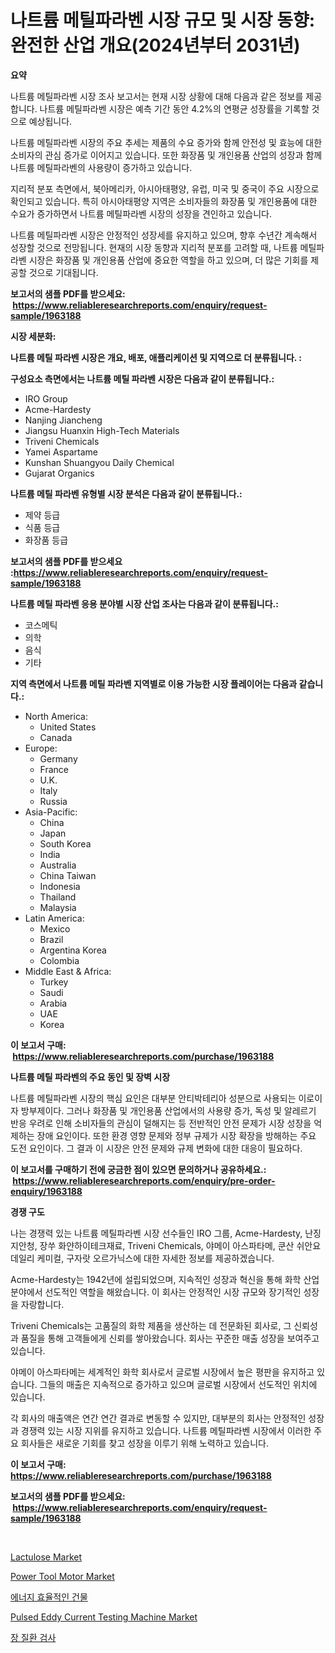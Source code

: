 <p><h1>나트륨 메틸파라벤 시장 규모 및 시장 동향: 완전한 산업 개요(2024년부터 2031년)</h1></p><p><strong>요약</strong></p>
<p><p>나트륨 메틸파라벤 시장 조사 보고서는 현재 시장 상황에 대해 다음과 같은 정보를 제공합니다. 나트륨 메틸파라벤 시장은 예측 기간 동안 4.2%의 연평균 성장률을 기록할 것으로 예상됩니다.</p><p>나트륨 메틸파라벤 시장의 주요 추세는 제품의 수요 증가와 함께 안전성 및 효능에 대한 소비자의 관심 증가로 이어지고 있습니다. 또한 화장품 및 개인용품 산업의 성장과 함께 나트륨 메틸파라벤의 사용량이 증가하고 있습니다.</p><p>지리적 분포 측면에서, 북아메리카, 아시아태평양, 유럽, 미국 및 중국이 주요 시장으로 확인되고 있습니다. 특히 아시아태평양 지역은 소비자들의 화장품 및 개인용품에 대한 수요가 증가하면서 나트륨 메틸파라벤 시장의 성장을 견인하고 있습니다.</p><p>나트륨 메틸파라벤 시장은 안정적인 성장세를 유지하고 있으며, 향후 수년간 계속해서 성장할 것으로 전망됩니다. 현재의 시장 동향과 지리적 분포를 고려할 때, 나트륨 메틸파라벤 시장은 화장품 및 개인용품 산업에 중요한 역할을 하고 있으며, 더 많은 기회를 제공할 것으로 기대됩니다.</p></p>
<p><strong>보고서의 샘플 PDF를 받으세요: &nbsp;<a href="https://www.reliableresearchreports.com/enquiry/request-sample/1963188">https://www.reliableresearchreports.com/enquiry/request-sample/1963188</a></strong></p>
<p><strong>시장 세분화:</strong></p>
<p><strong> 나트륨 메틸 파라벤 시장은 개요, 배포, 애플리케이션 및 지역으로 더 분류됩니다. :</strong></p>
<p><strong>구성요소 측면에서는 나트륨 메틸 파라벤 시장은 다음과 같이 분류됩니다.:</strong></p>
<p><ul><li>IRO Group</li><li>Acme-Hardesty</li><li>Nanjing Jiancheng</li><li>Jiangsu Huanxin High-Tech Materials</li><li>Triveni Chemicals</li><li>Yamei Aspartame</li><li>Kunshan Shuangyou Daily Chemical</li><li>Gujarat Organics</li></ul></p>
<p><strong> 나트륨 메틸 파라벤 유형별 시장 분석은 다음과 같이 분류됩니다.:</strong></p>
<p><ul><li>제약 등급</li><li>식품 등급</li><li>화장품 등급</li></ul></p>
<p><strong>보고서의 샘플 PDF를 받으세요 :<a href="https://www.reliableresearchreports.com/enquiry/request-sample/1963188">https://www.reliableresearchreports.com/enquiry/request-sample/1963188</a></strong></p>
<p><strong> 나트륨 메틸 파라벤 응용 분야별 시장 산업 조사는 다음과 같이 분류됩니다.:</strong></p>
<p><ul><li>코스메틱</li><li>의학</li><li>음식</li><li>기타</li></ul></p>
<p><strong>지역 측면에서 나트륨 메틸 파라벤 지역별로 이용 가능한 시장 플레이어는 다음과 같습니다.:</strong></p>
<p><ul>
    <li>
        North America:
        <ul>
            <li>United States</li>
            <li>Canada</li>
        </ul>
    </li>
    <li>
        Europe:
        <ul>
            <li>Germany</li>
            <li>France</li>
            <li>U.K.</li>
            <li>Italy</li>
            <li>Russia</li>
        </ul>
    </li>
    <li>
        Asia-Pacific:
        <ul>
            <li>China</li>
            <li>Japan</li>
            <li>South Korea</li>
            <li>India</li>
            <li>Australia</li>
            <li>China Taiwan</li>
            <li>Indonesia</li>
            <li>Thailand</li>
            <li>Malaysia</li>
        </ul>
    </li>
    <li>
        Latin America:
        <ul>
            <li>Mexico</li>
            <li>Brazil</li>
            <li>Argentina Korea</li>
            <li>Colombia</li>
        </ul>
    </li>
    <li>
        Middle East & Africa:
        <ul>
            <li>Turkey</li>
            <li>Saudi</li>
            <li>Arabia</li>
            <li>UAE</li>
            <li>Korea</li>
        </ul>
    </li>
    </ul></p>
<p><strong>이 보고서 구매: &nbsp;<a href="https://www.reliableresearchreports.com/purchase/1963188">https://www.reliableresearchreports.com/purchase/1963188</a></strong></p>
<p><strong>나트륨 메틸 파라벤의 주요 동인 및 장벽 시장</strong></p>
<p><p>나트륨 메틸파라벤 시장의 핵심 요인은 대부분 안티박테리아 성분으로 사용되는 이로이자 방부제이다. 그러나 화장품 및 개인용품 산업에서의 사용량 증가, 독성 및 알레르기 반응 우려로 인해 소비자들의 관심이 덜해지는 등 전반적인 안전 문제가 시장 성장을 억제하는 장애 요인이다. 또한 환경 영향 문제와 정부 규제가 시장 확장을 방해하는 주요 도전 요인이다. 그 결과 이 시장은 안전 문제와 규제 변화에 대한 대응이 필요하다.</p></p>
<p><strong>이 보고서를 구매하기 전에 궁금한 점이 있으면 문의하거나 공유하세요.: &nbsp;<a href="https://www.reliableresearchreports.com/enquiry/pre-order-enquiry/1963188">https://www.reliableresearchreports.com/enquiry/pre-order-enquiry/1963188</a></strong></p>
<p><strong>경쟁 구도</strong></p>
<p><p>나는 경쟁력 있는 나트륨 메틸파라벤 시장 선수들인 IRO 그룹, Acme-Hardesty, 난징 지안청, 장쑤 화얀하이테크재료, Triveni Chemicals, 야메이 아스파타메, 쿤산 쉬안요 데일리 케미컬, 구자랏 오르가닉스에 대한 자세한 정보를 제공하겠습니다.  </p><p> Acme-Hardesty는 1942년에 설립되었으며, 지속적인 성장과 혁신을 통해 화학 산업 분야에서 선도적인 역할을 해왔습니다. 이 회사는 안정적인 시장 규모와 장기적인 성장을 자랑합니다. </p><p> Triveni Chemicals는 고품질의 화학 제품을 생산하는 데 전문화된 회사로, 그 신뢰성과 품질을 통해 고객들에게 신뢰를 쌓아왔습니다. 회사는 꾸준한 매출 성장을 보여주고 있습니다. </p><p> 야메이 아스파타메는 세계적인 화학 회사로서 글로벌 시장에서 높은 평판을 유지하고 있습니다. 그들의 매출은 지속적으로 증가하고 있으며 글로벌 시장에서 선도적인 위치에 있습니다. </p><p> 각 회사의 매출액은 연간 연간 결과로 변동할 수 있지만, 대부분의 회사는 안정적인 성장과 경쟁력 있는 시장 지위를 유지하고 있습니다. 나트륨 메틸파라벤 시장에서 이러한 주요 회사들은 새로운 기회를 찾고 성장을 이루기 위해 노력하고 있습니다.</p></p>
<p><strong>이 보고서 구매: &nbsp; <a href="https://www.reliableresearchreports.com/purchase/1963188">https://www.reliableresearchreports.com/purchase/1963188</a></strong></p>
<p><strong>보고서의 샘플 PDF를 받으세요: &nbsp;<a href="https://www.reliableresearchreports.com/enquiry/request-sample/1963188">https://www.reliableresearchreports.com/enquiry/request-sample/1963188</a></strong><strong></strong></p>
<p>&nbsp;</p>
<p><p><a href="https://view.publitas.com/reportprime-1/lactulose-market-share-market-new-trends-analysis-report-by-type-by-application-by-end-use-by-region-and-segment-forecasts-2024-2031/">Lactulose Market</a></p><p><a href="https://issuu.com/reportprime-2/docs/power-tool-motor-market-size-2030.pptx">Power Tool Motor Market</a></p><p><a href="https://medium.com/@joananitzsche/%EC%B2%A0%EC%A0%80%ED%95%98%EA%B3%A0-%ED%9A%A8%EC%9C%A8%EC%A0%81%EC%9D%B8-%EA%B1%B4%EB%AC%BC-%EC%8B%9C%EC%9E%A5-%EC%84%B1%EA%B3%B5%EC%A0%81%EC%9D%B8-%EB%B9%84%EC%A6%88%EB%8B%88%EC%8A%A4-%EC%A0%84%EB%9E%B5%EC%9D%98-%EC%97%B4%EC%87%A0-2031%EB%85%84%EA%B9%8C%EC%A7%80-%EC%98%88%EC%B8%A1-c36adc4265b5">에너지 효율적인 건물</a></p><p><a href="https://faithful-glue-af3.notion.site/Pulsed-Eddy-Current-Testing-Machine-Market-Size-Share-Trends-Analysis-Report-By-Application-Regi-b8ed135e6e864058adaa17e457f36b58">Pulsed Eddy Current Testing Machine Market</a></p><p><a href="https://medium.com/@achimcoteanu1/%EC%9C%84%EC%9E%A5%EB%B3%91-%EA%B2%80%EC%82%AC-%EC%8B%9C%EC%9E%A5-%EA%B2%BD%EC%9F%81-%EB%B6%84%EC%84%9D-%EC%8B%9C%EC%9E%A5-%ED%8A%B8%EB%A0%8C%EB%93%9C-%EB%B0%8F-2031%EB%85%84%EA%B9%8C%EC%A7%80%EC%9D%98-%EC%98%88%EC%B8%A1-f7b1bdc5cf0d">장 질환 검사</a></p></p>